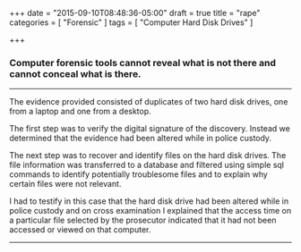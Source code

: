 +++
date = "2015-09-10T08:48:36-05:00"
draft = true
title = "rape"
categories = [
  "Forensic"
]
tags = [
  "Computer Hard Disk Drives"
]

+++
### Computer forensic tools cannot reveal what is not there and cannot conceal what is there.
***
The evidence provided consisted of duplicates of two hard disk drives, one from a laptop and one from a desktop. 

The first step was to verify the digital signature of the discovery. Instead we determined that the evidence had been altered while in police custody.

The next step was to recover and identify files on the hard disk drives. The file information was transferred to a database and filtered using simple sql commands to identify potentially troublesome files and to explain why certain files were not relevant.

I had to testify in this case that the hard disk drive had been altered while in police custody and on cross examination I explained that the access time on a particular file selected by the prosecutor indicated that it had not been accessed or viewed on that computer.
***

